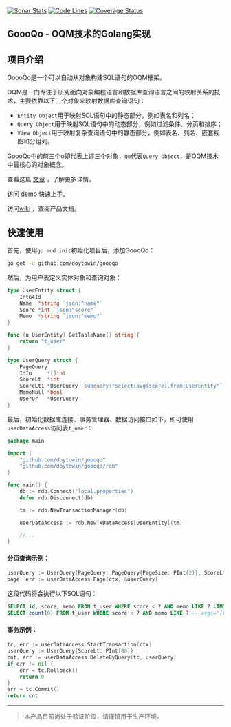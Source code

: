 [![Sonar Stats](https://sonarcloud.io/api/project_badges/measure?project=win.doyto.goooqo&metric=alert_status)](https://sonarcloud.io/dashboard?id=win.doyto.goooqo)
[![Code Lines](https://sonarcloud.io/api/project_badges/measure?project=win.doyto.goooqo&metric=ncloc)](https://sonarcloud.io/component_measures?id=win.doyto.goooqo&metric=ncloc)
[![Coverage Status](https://sonarcloud.io/api/project_badges/measure?project=win.doyto.goooqo&metric=coverage)](https://sonarcloud.io/component_measures?id=win.doyto.goooqo&metric=coverage)

GoooQo - OQM技术的Golang实现
---

## 项目介绍

GoooQo是一个可以自动从对象构建SQL语句的OQM框架。

OQM是一门专注于研究面向对象编程语言和数据库查询语言之间的映射关系的技术，主要依靠以下三个对象来映射数据库查询语句：
- `Entity Object`用于映射SQL语句中的静态部分，例如表名和列名；
- `Query Object`用于映射SQL语句中的动态部分，例如过滤条件、分页和排序；
- `View Object`用于映射复杂查询语句中的静态部分，例如表名、列名、嵌套视图和分组列。

GoooQo中的前三个o即代表上述三个对象，`Qo`代表`Query Object`，是OQM技术中最核心的对象概念。

查看这篇 [文章](https://blog.doyto.win/post/introduction-to-goooqo-en/) ，了解更多详情。

访问 [demo](https://github.com/doytowin/goooqo-demo) 快速上手。

访问[wiki](https://github.com/doytowin/goooqo/wiki) ，查阅产品文档。

## 快速使用

首先，使用`go mod init`初始化项目后，添加GoooQo：
```bash
go get -u github.com/doytowin/goooqo
```

然后，为用户表定义实体对象和查询对象：

```go
type UserEntity struct {
	Int64Id
	Name  *string `json:"name"`
	Score *int `json:"score"`
	Memo  *string `json:"memo"`
}

func (u UserEntity) GetTableName() string {
	return "t_user"
}

type UserQuery struct {
	PageQuery
	IdIn	 *[]int
	ScoreLt  *int
	ScoreLt1 *UserQuery `subquery:"select:avg(score),from:UserEntity"`
	MemoNull *bool
	UserOr   *UserQuery
}
```

最后，初始化数据库连接、事务管理器、数据访问接口如下，即可使用`userDataAccess`访问表`t_user`：
```go
package main

import (
	"github.com/doytowin/goooqo"
	"github.com/doytowin/goooqo/rdb"
)

func main() {
	db := rdb.Connect("local.properties")
	defer rdb.Disconnect(db)

	tm := rdb.NewTransactionManager(db)

	userDataAccess := rdb.NewTxDataAccess[UserEntity](tm)

	//...
}
```

#### 分页查询示例：
```go
userQuery := UserQuery{PageQuery: PageQuery{PageSize: PInt(2)}, ScoreLt: PInt(80), MemoStart: PStr("Well")}
page, err := userDataAccess.Page(ctx, &userQuery)
```
这段代码将会执行以下SQL语句：
```sql
SELECT id, score, memo FROM t_user WHERE score < ? AND memo LIKE ? LIMIT 2 OFFSET 0; -- args="[80 Well%]"
SELECT count(0) FROM t_user WHERE score < ? AND memo LIKE ? -- args="[80 Well%]"
```

#### 事务示例：

```go
tc, err := userDataAccess.StartTransaction(ctx)
userQuery := UserQuery{ScoreLt: PInt(80)}
cnt, err := userDataAccess.DeleteByQuery(tc, userQuery)
if err != nil {
	err = tc.Rollback()
	return 0
}
err = tc.Commit()
return cnt
```

---
> 本产品目前尚处于验证阶段，请谨慎用于生产环境。
